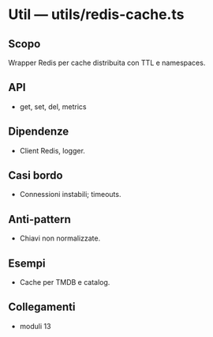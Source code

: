 # Util — utils/redis-cache.ts

## Scopo
Wrapper Redis per cache distribuita con TTL e namespaces.

## API
- get, set, del, metrics

## Dipendenze
- Client Redis, logger.

## Casi bordo
- Connessioni instabili; timeouts.

## Anti-pattern
- Chiavi non normalizzate.

## Esempi
- Cache per TMDB e catalog.

## Collegamenti
- moduli 13